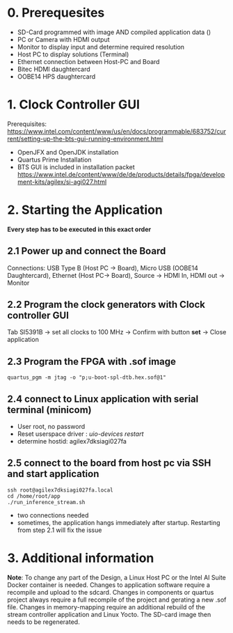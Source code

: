# 0. Prerequesites
- SD-Card programmed with image AND compiled application data ()
- PC or Camera with HDMI output
- Monitor to display input and determine required resolution
- Host PC to display solutions (Terminal)
- Ethernet connection between Host-PC and Board
- Bitec HDMI daughtercard
- OOBE14 HPS daughtercard


# 1. Clock Controller GUI
Prerequisites: https://www.intel.com/content/www/us/en/docs/programmable/683752/current/setting-up-the-bts-gui-running-environment.html
- OpenJFX and OpenJDK installation
- Quartus Prime Installation
- BTS GUI is included in installation packet https://www.intel.de/content/www/de/de/products/details/fpga/development-kits/agilex/si-agi027.html 


# 2. Starting the Application
**Every step has to be executed in this exact order**
## 2.1 Power up and connect the Board
Connections: USB Type B (Host PC -> Board), Micro USB (OOBE14 Daughtercard), Ethernet (Host PC-> Board), Source -> HDMI In, HDMI out -> Monitor
## 2.2 Program the clock generators with Clock controller GUI
Tab SI5391B -> set all clocks to 100 MHz -> Confirm with button **set** -> Close application
## 2.3 Program the FPGA with .sof image

```
quartus_pgm -m jtag -o "p;u-boot-spl-dtb.hex.sof@1"
```
## 2.4 connect to Linux application with serial terminal (minicom) 
- User root, no password
- Reset userspace driver : _uio-devices restart_
- determine hostid: agilex7dksiagi027fa

## 2.5 connect to the board from host pc via SSH and start application
```
ssh root@agilex7dksiagi027fa.local
cd /home/root/app
./run_inference_stream.sh
```
- two connections needed
- sometimes, the application hangs immediately after startup. Restarting from step 2.1 will fix the issue 

# 3. Additional information
**Note**: To change any part of the Design, a Linux Host PC or the Intel AI Suite Docker container is needed. Changes to application software require a recompile and upload to the sdcard. Changes in components or quartus project always require a full recompile of the project and gerating a new .sof file. Changes in memory-mapping require an additional rebuild of the stream controller application and Linux Yocto. The SD-card image then needs to be regenerated. 